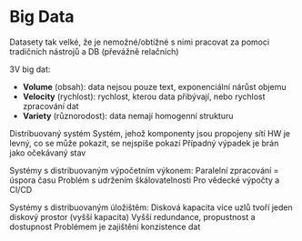 # Big Data
Datasety tak velké, že je nemožné/obtížné s nimi pracovat za pomoci tradičních nástrojů a DB (převážně relačních)

3V big dat:
- **Volume** (obsah): data nejsou pouze text, exponenciální nárůst objemu
- **Velocity** (rychlost): rychlost, kterou data přibývají, nebo rychlost zpracování dat
- **Variety** (různorodost): data nemají homogenní strukturu

Distribuovaný systém
Systém, jehož komponenty jsou propojeny sítí
HW je levný, co se může pokazit, se nejspíše pokazí
Případný výpadek je brán jako očekávaný stav

Systémy s distribuovaným výpočetním výkonem:
Paralelní zpracování = úspora času
Problém s udržením škálovatelnosti
Pro vědecké výpočty a CI/CD

Systémy s distribuovaným úložištěm:
Disková kapacita více uzlů tvoří jeden diskový prostor (vyšší kapacita)
Vyšší redundance, propustnost a dostupnost
Problémem je zajištění konzistence dat

